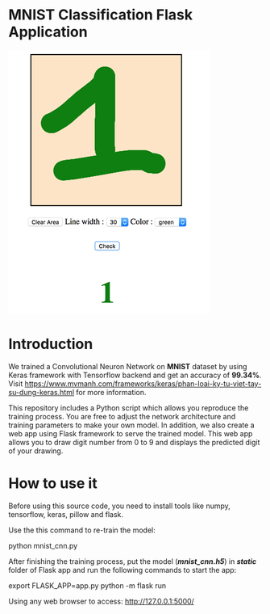 
# MNIST Classification Flask Application


![Sample Image](flask-app/sample.png?raw=true "Sample Image")


#  Introduction
We trained a Convolutional Neuron Network on **MNIST** dataset by using Keras framework with Tensorflow backend and get an accuracy of **99.34%**. Visit https://www.mvmanh.com/frameworks/keras/phan-loai-ky-tu-viet-tay-su-dung-keras.html for more information.

This repository includes a Python script which allows you reproduce the training process. You are free to adjust the network architecture and training parameters to make your own model.
In addition, we also create a web app using Flask framework to serve the trained model. This web app allows you to draw digit number from 0 to 9 and displays the predicted digit of your drawing.


# How to use it

Before using this source code, you need to install tools like numpy, tensorflow, keras, pillow and flask.

Use the this command to re-train the model:

python mnist_cnn.py

After finishing the training process, put the model (***mnist_cnn.h5***) in ***static*** folder of Flask app and run the following commands to start the app:

export FLASK_APP=app.py
python -m flask run

Using any web browser to access:  http://127.0.0.1:5000/
